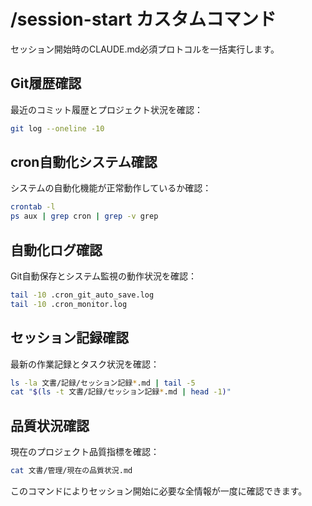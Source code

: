 # /session-start カスタムコマンド

セッション開始時のCLAUDE.md必須プロトコルを一括実行します。

## Git履歴確認
最近のコミット履歴とプロジェクト状況を確認：

```bash
git log --oneline -10
```

## cron自動化システム確認
システムの自動化機能が正常動作しているか確認：

```bash
crontab -l
ps aux | grep cron | grep -v grep
```

## 自動化ログ確認
Git自動保存とシステム監視の動作状況を確認：

```bash
tail -10 .cron_git_auto_save.log
tail -10 .cron_monitor.log
```

## セッション記録確認
最新の作業記録とタスク状況を確認：

```bash
ls -la 文書/記録/セッション記録*.md | tail -5
cat "$(ls -t 文書/記録/セッション記録*.md | head -1)"
```

## 品質状況確認
現在のプロジェクト品質指標を確認：

```bash
cat 文書/管理/現在の品質状況.md
```

このコマンドによりセッション開始に必要な全情報が一度に確認できます。
